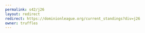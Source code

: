 ```yaml
---
permalink: s42/j26
layout: redirect
redirect: https://dominionleague.org/current_standings?div=j26
owner: truffles
---
```

